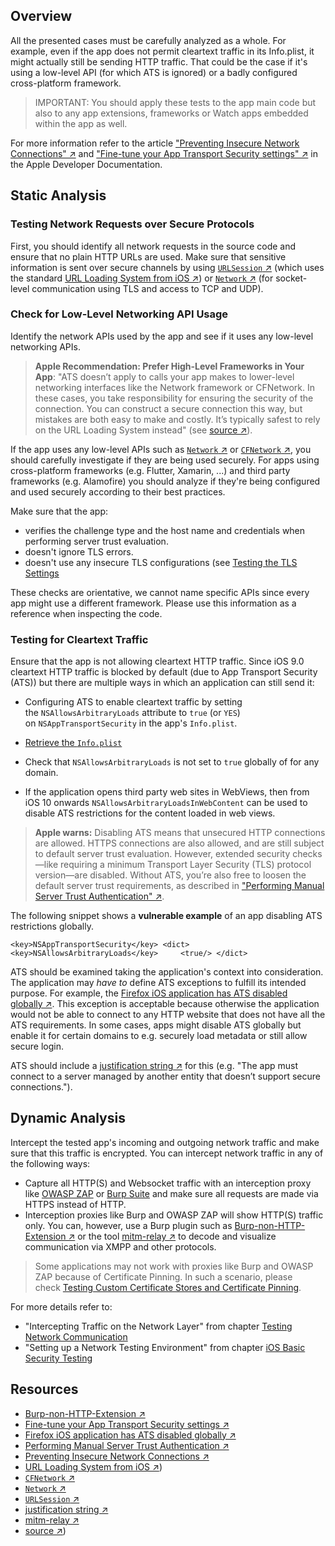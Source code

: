 ## Overview

All the presented cases must be carefully analyzed as a whole. For example, even if the app does not permit cleartext traffic in its Info.plist, it might actually still be sending HTTP traffic. That could be the case if it's using a low-level API (for which ATS is ignored) or a badly configured cross-platform framework.

> IMPORTANT: You should apply these tests to the app main code but also to any app extensions, frameworks or Watch apps embedded within the app as well.

For more information refer to the article ["Preventing Insecure Network Connections" ↗](https://developer.apple.com/documentation/security/preventing_insecure_network_connections) and ["Fine-tune your App Transport Security settings" ↗](https://developer.apple.com/news/?id=jxky8h89) in the Apple Developer Documentation.

## Static Analysis

### Testing Network Requests over Secure Protocols

First, you should identify all network requests in the source code and ensure that no plain HTTP URLs are used. Make sure that sensitive information is sent over secure channels by using [`URLSession` ↗](https://developer.apple.com/documentation/foundation/urlsession) (which uses the standard [URL Loading System from iOS ↗](https://developer.apple.com/documentation/foundation/url_loading_system)) or [`Network` ↗](https://developer.apple.com/documentation/network) (for socket-level communication using TLS and access to TCP and UDP).

### Check for Low-Level Networking API Usage

Identify the network APIs used by the app and see if it uses any low-level networking APIs.

> **Apple Recommendation: Prefer High-Level Frameworks in Your App**: "ATS doesn’t apply to calls your app makes to lower-level networking interfaces like the Network framework or CFNetwork. In these cases, you take responsibility for ensuring the security of the connection. You can construct a secure connection this way, but mistakes are both easy to make and costly. It’s typically safest to rely on the URL Loading System instead" (see [source ↗](https://developer.apple.com/documentation/security/preventing_insecure_network_connections)).

If the app uses any low-level APIs such as [`Network` ↗](https://developer.apple.com/documentation/network) or [`CFNetwork` ↗](https://developer.apple.com/documentation/cfnetwork), you should carefully investigate if they are being used securely. For apps using cross-platform frameworks (e.g. Flutter, Xamarin, ...) and third party frameworks (e.g. Alamofire) you should analyze if they're being configured and used securely according to their best practices.

Make sure that the app:

- verifies the challenge type and the host name and credentials when performing server trust evaluation.
- doesn't ignore TLS errors.
- doesn't use any insecure TLS configurations (see [Testing the TLS Settings](https://mas.owasp.org/MASTG/tests/ios/MASVS-NETWORK/MASTG-TEST-0065/)

These checks are orientative, we cannot name specific APIs since every app might use a different framework. Please use this information as a reference when inspecting the code.

### Testing for Cleartext Traffic

Ensure that the app is not allowing cleartext HTTP traffic. Since iOS 9.0 cleartext HTTP traffic is blocked by default (due to App Transport Security (ATS)) but there are multiple ways in which an application can still send it:

- Configuring ATS to enable cleartext traffic by setting the `NSAllowsArbitraryLoads` attribute to `true` (or `YES`) on `NSAppTransportSecurity` in the app's `Info.plist`.
- [Retrieve the `Info.plist`](https://mas.owasp.org/MASTG/iOS/0x06b-iOS-Security-Testing#the-infoplist-file)
- Check that `NSAllowsArbitraryLoads` is not set to `true` globally of for any domain.
    
- If the application opens third party web sites in WebViews, then from iOS 10 onwards `NSAllowsArbitraryLoadsInWebContent` can be used to disable ATS restrictions for the content loaded in web views.
    

> **Apple warns:** Disabling ATS means that unsecured HTTP connections are allowed. HTTPS connections are also allowed, and are still subject to default server trust evaluation. However, extended security checks—like requiring a minimum Transport Layer Security (TLS) protocol version—are disabled. Without ATS, you’re also free to loosen the default server trust requirements, as described in ["Performing Manual Server Trust Authentication" ↗](https://developer.apple.com/documentation/foundation/url_loading_system/handling_an_authentication_challenge/performing_manual_server_trust_authentication).

The following snippet shows a **vulnerable example** of an app disabling ATS restrictions globally.

`<key>NSAppTransportSecurity</key> <dict>     <key>NSAllowsArbitraryLoads</key>     <true/> </dict>`

ATS should be examined taking the application's context into consideration. The application may _have to_ define ATS exceptions to fulfill its intended purpose. For example, the [Firefox iOS application has ATS disabled globally ↗](https://github.com/mozilla-mobile/firefox-ios/blob/v97.0/Client/Info.plist#L82). This exception is acceptable because otherwise the application would not be able to connect to any HTTP website that does not have all the ATS requirements. In some cases, apps might disable ATS globally but enable it for certain domains to e.g. securely load metadata or still allow secure login.

ATS should include a [justification string ↗](https://developer.apple.com/documentation/security/preventing_insecure_network_connections#3138036) for this (e.g. "The app must connect to a server managed by another entity that doesn’t support secure connections.").

## Dynamic Analysis

Intercept the tested app's incoming and outgoing network traffic and make sure that this traffic is encrypted. You can intercept network traffic in any of the following ways:

- Capture all HTTP(S) and Websocket traffic with an interception proxy like [OWASP ZAP](https://mas.owasp.org/MASTG/Tools/0x08a-Testing-Tools#owasp-zap) or [Burp Suite](https://mas.owasp.org/MASTG/Tools/0x08a-Testing-Tools#burp-suite) and make sure all requests are made via HTTPS instead of HTTP.
- Interception proxies like Burp and OWASP ZAP will show HTTP(S) traffic only. You can, however, use a Burp plugin such as [Burp-non-HTTP-Extension ↗](https://github.com/summitt/Burp-Non-HTTP-Extension "Burp-non-HTTP-Extension") or the tool [mitm-relay ↗](https://github.com/jrmdev/mitm_relay "mitm-relay") to decode and visualize communication via XMPP and other protocols.

> Some applications may not work with proxies like Burp and OWASP ZAP because of Certificate Pinning. In such a scenario, please check [Testing Custom Certificate Stores and Certificate Pinning](https://mas.owasp.org/MASTG/tests/ios/MASVS-NETWORK/MASTG-TEST-0065/).

For more details refer to:

- "Intercepting Traffic on the Network Layer" from chapter [Testing Network Communication](https://mas.owasp.org/MASTG/General/0x04f-Testing-Network-Communication#intercepting-traffic-on-the-network-layer)
- "Setting up a Network Testing Environment" from chapter [iOS Basic Security Testing](https://mas.owasp.org/MASTG/iOS/0x06b-iOS-Security-Testing#setting-up-a-network-testing-environment)

## Resources

- [Burp-non-HTTP-Extension ↗](https://github.com/summitt/Burp-Non-HTTP-Extension "Burp-non-HTTP-Extension")
- [Fine-tune your App Transport Security settings ↗](https://developer.apple.com/news/?id=jxky8h89)
- [Firefox iOS application has ATS disabled globally ↗](https://github.com/mozilla-mobile/firefox-ios/blob/v97.0/Client/Info.plist#L82)
- [Performing Manual Server Trust Authentication ↗](https://developer.apple.com/documentation/foundation/url_loading_system/handling_an_authentication_challenge/performing_manual_server_trust_authentication)
- [Preventing Insecure Network Connections ↗](https://developer.apple.com/documentation/security/preventing_insecure_network_connections)
- [URL Loading System from iOS ↗](https://developer.apple.com/documentation/foundation/url_loading_system))
- [`CFNetwork` ↗](https://developer.apple.com/documentation/cfnetwork)
- [`Network` ↗](https://developer.apple.com/documentation/network)
- [`URLSession` ↗](https://developer.apple.com/documentation/foundation/urlsession)
- [justification string ↗](https://developer.apple.com/documentation/security/preventing_insecure_network_connections#3138036)
- [mitm-relay ↗](https://github.com/jrmdev/mitm_relay "mitm-relay")
- [source ↗](https://developer.apple.com/documentation/security/preventing_insecure_network_connections))